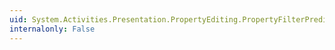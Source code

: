 ```yaml
---
uid: System.Activities.Presentation.PropertyEditing.PropertyFilterPredicate.MatchText
internalonly: False
---
```

